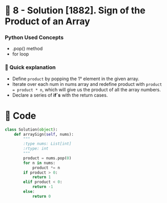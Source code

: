 # 💙 8 - Solution [1882]. Sign of the Product of an Array

###  Python Used Concepts
- .pop() method
- for loop

### 📝 Quick explanation
- Define `product` by popping the 1° element in the given array.
- Iterate over each num in nums array and redefine product with `product = product * n`, which will give us the product of all the array numbers.
- Declare a series of **if´s** with the return cases.

# 💙 Code
```python
class Solution(object):
    def arraySign(self, nums):
        """
        :type nums: List[int]
        :rtype: int
        """
        product = nums.pop(0)
        for n in nums:
            product *= n
        if product > 0:
            return 1
        elif product < 0:
            return -1
        else:
            return 0
```